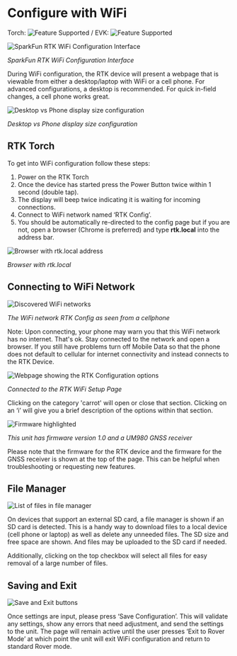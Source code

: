 # Configure with WiFi

Torch: ![Feature Supported](img/Icons/GreenDot.png) / EVK: ![Feature Supported](img/Icons/GreenDot.png)

![SparkFun RTK WiFi Configuration Interface](<img/WiFi Config/SparkFun RTK WiFi Config - Main Interface.png>)

*SparkFun RTK WiFi Configuration Interface*

During WiFi configuration, the RTK device will present a webpage that is viewable from either a desktop/laptop with WiFi or a cell phone. For advanced configurations, a desktop is recommended. For quick in-field changes, a cell phone works great.

![Desktop vs Phone display size configuration](<img/WiFi Config/SparkFun_RTK_Facet_-_Desktop_vs_Phone_Config.jpg>)

*Desktop vs Phone display size configuration*

## RTK Torch

To get into WiFi configuration follow these steps:

1. Power on the RTK Torch
2. Once the device has started press the Power Button twice within 1 second (double tap).
3. The display will beep twice indicating it is waiting for incoming connections.
4. Connect to WiFi network named ‘RTK Config’.
5. You should be automatically re-directed to the config page but if you are not, open a browser (Chrome is preferred) and type **rtk.local** into the address bar.

![Browser with rtk.local address](<img/WiFi Config/SparkFun RTK WiFi Config - Browser rtk local.png>)

*Browser with rtk.local*

## Connecting to WiFi Network

![Discovered WiFi networks](<img/WiFi Config/RTK_Surveyor_-_WiFi_Config_-_Networks.jpg>)

*The WiFi network RTK Config as seen from a cellphone*

Note: Upon connecting, your phone may warn you that this WiFi network has no internet. That's ok. Stay connected to the network and open a browser. If you still have problems turn off Mobile Data so that the phone does not default to cellular for internet connectivity and instead connects to the RTK Device.

![Webpage showing the RTK Configuration options](<img/WiFi Config/SparkFun RTK WiFi Config - Main Interface.png>)

*Connected to the RTK WiFi Setup Page*

Clicking on the category 'carrot' will open or close that section. Clicking on an ‘i’ will give you a brief description of the options within that section.

![Firmware highlighted](<img/WiFi Config/SparkFun RTK WiFi Config - Header Firmware Version.png>)

*This unit has firmware version 1.0 and a UM980 GNSS receiver*

Please note that the firmware for the RTK device and the firmware for the GNSS receiver is shown at the top of the page. This can be helpful when troubleshooting or requesting new features.

## File Manager

![List of files in file manager](<img/WiFi Config/SparkFun%20RTK%20WiFi%20Config%20File%20Manager.png>)

On devices that support an external SD card, a file manager is shown if an SD card is detected. This is a handy way to download files to a local device (cell phone or laptop) as well as delete any unneeded files. The SD size and free space are shown. And files may be uploaded to the SD card if needed.

Additionally, clicking on the top checkbox will select all files for easy removal of a large number of files.

## Saving and Exit

![Save and Exit buttons](<img/WiFi Config/SparkFun RTK WiFi Config - Save Steps.png>)

Once settings are input, please press ‘Save Configuration’. This will validate any settings, show any errors that need adjustment, and send the settings to the unit. The page will remain active until the user presses ‘Exit to Rover Mode’ at which point the unit will exit WiFi configuration and return to standard Rover mode.

